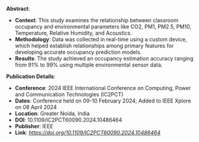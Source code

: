 **Abstract**:

* **Context**: This study examines the relationship between classroom occupancy and environmental parameters like CO2, PM1, PM2.5, PM10, Temperature, Relative Humidity, and Acoustics.
* **Methodology**: Data was collected in real-time using a custom device, which helped establish relationships among primary features for developing accurate occupancy prediction models.
* **Results**: The study achieved an occupancy estimation accuracy ranging from 91% to 99% using multiple environmental sensor data.

**Publication Details**:

* **Conference**: 2024 IEEE International Conference on Computing, Power and Communication Technologies (IC2PCT)
* **Dates**: Conference held on 09-10 February 2024; Added to IEEE Xplore on 08 April 2024
* **Location**: Greater Noida, India
* **DOI**: 10.1109/IC2PCT60090.2024.10486464
* **Publisher**: IEEE
* **Link**: _https://doi.org/10.1109/IC2PCT60090.2024.10486464_

